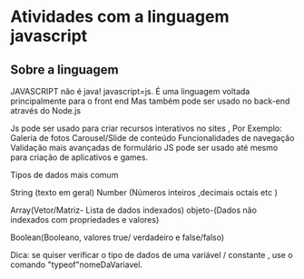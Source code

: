 # Atividades com  a linguagem javascript
## Sobre a linguagem
JAVASCRIPT não é java!
javascript=js.
É uma linguagem voltada  principalmente para  o front end
Mas também pode ser usado no back-end através do Node.js


Js pode ser usado  para criar  recursos  interativos  no sites ,
Por Exemplo:
Galeria de fotos 
Carousel/Slide de conteúdo
Funcionalidades de navegação
Validação mais avançadas  de formulário
JS pode ser usado  até mesmo para criação de aplicativos e games.

Tipos de dados mais comum

String (texto em geral)
Number (Números inteiros ,decimais octais etc )

Array(Vetor/Matriz- Lista de dados indexados)
objeto-(Dados não indexados com propriedades e valores)

Boolean(Booleano, valores true/ verdadeiro e false/falso)

Dica: se quiser verificar o tipo de dados  de uma variável / constante , use  o comando "typeof"nomeDaVariavel.